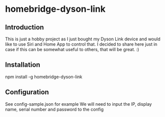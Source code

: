 # homebridge-dyson-link

## Introduction
This is just a hobby project as I just bought my Dyson Link device and would like to use Siri and Home App to control that. I decided to share here just in case if this can be somewhat useful to others, that will be great. :)

## Installation

npm install -g homebridge-dyson-link

## Configuration

See config-sample.json for example
We will need to input the IP, display name, serial number and password to the config
